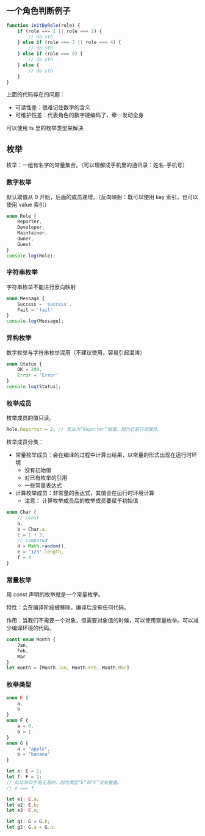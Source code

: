 ## 一个角色判断例子

```js
function initByRole(role) {
    if (role === 1 || role === 2) {
        // do sth
    } else if (role === 3 || role === 4) {
        // do sth
    } else if (role === 5) {
        // do sth
    } else {
        // do sth
    }
}
```

上面的代码存在的问题：

- 可读性差：很难记住数字的含义
- 可维护性差：代表角色的数字硬编码了，牵一发动全身

可以使用 ts 里的枚举类型来解决

## 枚举

枚举：一组有名字的常量集合。（可以理解成手机里的通讯录：姓名-手机号）

### 数字枚举

默认取值从 0 开始，后面的成员递增。（反向映射：既可以使用 key 索引，也可以使用 value 索引）

```ts
enum Role {
    Reporter,
    Developer,
    Maintainer,
    Owner,
    Guest
}
console.log(Role);
```

### 字符串枚举

字符串枚举不能进行反向映射

```ts
enum Message {
    Success = 'success',
    Fail = 'fail'
}
console.log(Message);
```

### 异构枚举

数字枚举与字符串枚举混用（不建议使用，容易引起混淆）

```ts
enum Status {
    OK = 200,
    Error = 'Error'
}
console.log(Status);
```

### 枚举成员

枚举成员的值只读。

```ts
Role.Reporter = 2; // 无法为“Reporter”赋值，因为它是只读属性。
```

枚举成员分类：

- 常量枚举成员：会在编译的过程中计算出结果，以常量的形式出现在运行时环境
  - 没有初始值
  - 对已有枚举的引用
  - 一些常量表达式
- 计算枚举成员：非常量的表达式，其值会在运行时环境计算
  - 注意： 计算枚举成员后的枚举成员要赋予初始值

```ts
enum Char {
    // const
    a,
    b = Char.a,
    c = 1 + 3,
    // computed
    d = Math.random(),
    e = '123'.length,
    f = 4
}
```

### 常量枚举

用 const 声明的枚举就是一个常量枚举。

特性：会在编译阶段被移除。编译后没有任何代码。

作用：当我们不需要一个对象，但需要对象值的时候，可以使用常量枚举。可以减少编译环境的代码。

```ts
const enum Month {
    Jan,
    Feb,
    Mar
}
let month = [Month.Jan, Month.Feb, Month.Mar]
```

### 枚举类型

```ts
enum E {
    a,
    b
}
enum F {
    a = 0,
    b = 1
}
enum G {
    a = "apple",
    b = "banana"
}

let e: E = 1;
let f: F = 1;
// 此比较似乎是无意的，因为类型“E”和“F”没有重叠。
// e === f

let e1: E.a;
let e2: E.b;
let e3: E.a;

let g1: G = G.b;
let g2: G.a = G.a;
```
